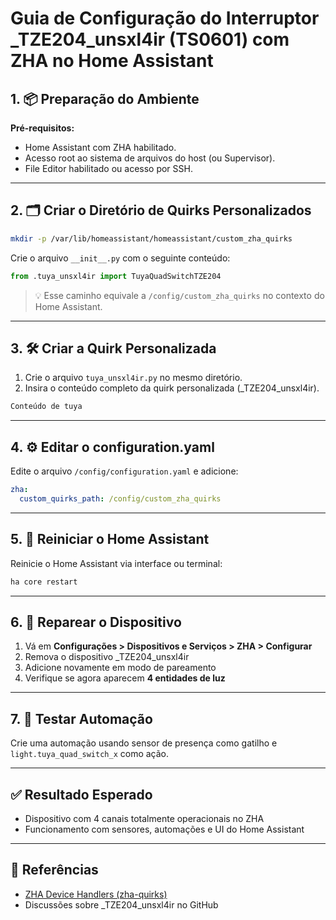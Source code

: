 # Guia de Configuração do Interruptor _TZE204_unsxl4ir (TS0601) com ZHA no Home Assistant

## 1. 📦 Preparação do Ambiente

**Pré-requisitos:**
- Home Assistant com ZHA habilitado.
- Acesso root ao sistema de arquivos do host (ou Supervisor).
- File Editor habilitado ou acesso por SSH.

---

## 2. 🗂️ Criar o Diretório de Quirks Personalizados

```bash
mkdir -p /var/lib/homeassistant/homeassistant/custom_zha_quirks
```

Crie o arquivo `__init__.py` com o seguinte conteúdo:
```python
from .tuya_unsxl4ir import TuyaQuadSwitchTZE204
```

> 💡 Esse caminho equivale a `/config/custom_zha_quirks` no contexto do Home Assistant.

---

## 3. 🛠️ Criar a Quirk Personalizada

1. Crie o arquivo `tuya_unsxl4ir.py` no mesmo diretório.
2. Insira o conteúdo completo da quirk personalizada (_TZE204_unsxl4ir).
```python
Conteúdo de tuya
```

---

## 4. ⚙️ Editar o configuration.yaml

Edite o arquivo `/config/configuration.yaml` e adicione:

```yaml
zha:
  custom_quirks_path: /config/custom_zha_quirks
```

---

## 5. 🔁 Reiniciar o Home Assistant

Reinicie o Home Assistant via interface ou terminal:

```bash
ha core restart
```

---

## 6. 🔄 Reparear o Dispositivo

1. Vá em **Configurações > Dispositivos e Serviços > ZHA > Configurar**
2. Remova o dispositivo _TZE204_unsxl4ir
3. Adicione novamente em modo de pareamento
4. Verifique se agora aparecem **4 entidades de luz**

---

## 7. 🧠 Testar Automação

Crie uma automação usando sensor de presença como gatilho e `light.tuya_quad_switch_x` como ação.

---

## ✅ Resultado Esperado

- Dispositivo com 4 canais totalmente operacionais no ZHA
- Funcionamento com sensores, automações e UI do Home Assistant

---

## 📎 Referências

- [ZHA Device Handlers (zha-quirks)](https://github.com/zigpy/zha-device-handlers)
- Discussões sobre _TZE204_unsxl4ir no GitHub
